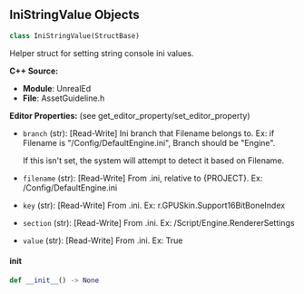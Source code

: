 ## IniStringValue Objects

```python
class IniStringValue(StructBase)
```

Helper struct for setting string console ini values.

**C++ Source:**

- **Module**: UnrealEd
- **File**: AssetGuideline.h

**Editor Properties:** (see get_editor_property/set_editor_property)

- ``branch`` (str):  [Read-Write] Ini branch that Filename belongs to. Ex: if Filename is "/Config/DefaultEngine.ini", Branch should be "Engine".

  If this isn't set, the system will attempt to detect it based on Filename.
- ``filename`` (str):  [Read-Write] From .ini, relative to {PROJECT}. Ex: /Config/DefaultEngine.ini
- ``key`` (str):  [Read-Write] From .ini. Ex: r.GPUSkin.Support16BitBoneIndex
- ``section`` (str):  [Read-Write] From .ini. Ex: /Script/Engine.RendererSettings
- ``value`` (str):  [Read-Write] From .ini. Ex: True

<a id="unreal.IniStringValue.__init__"></a>

#### __init__

```python
def __init__() -> None
```

<a id="unreal.AnimSegment"></a>